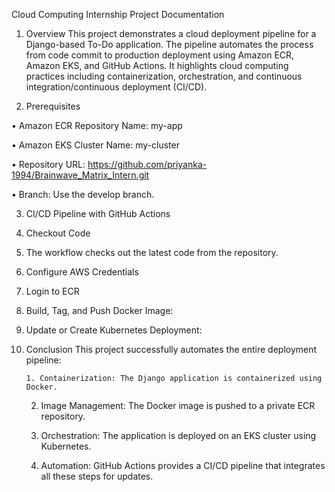 Cloud Computing Internship Project Documentation

1. Overview
This project demonstrates a cloud deployment pipeline for a Django-based To-Do application. The pipeline automates the process from code commit to production deployment using Amazon ECR, Amazon EKS, and GitHub Actions. It highlights cloud computing practices including containerization, orchestration, and continuous integration/continuous deployment (CI/CD).

2. Prerequisites

•	Amazon ECR Repository Name: my-app

•	Amazon EKS Cluster Name: my-cluster

•	Repository URL: https://github.com/priyanka-1994/Brainwave_Matrix_Intern.git

•	Branch: Use the develop branch.

3. CI/CD Pipeline with GitHub Actions

  1.	Checkout Code
   
  2.	The workflow checks out the latest code from the repository.
   
  3.	Configure AWS Credentials
   
  4.	Login to ECR

  5.	Build, Tag, and Push Docker Image:

  6.	Update or Create Kubernetes Deployment:
 
4. Conclusion
   This project successfully automates the entire deployment pipeline:

	   1. Containerization: The Django application is containerized using Docker.

     2.	Image Management: The Docker image is pushed to a private ECR repository.

     3. Orchestration: The application is deployed on an EKS cluster using Kubernetes.

    4. Automation: GitHub Actions provides a CI/CD pipeline that integrates all these steps for updates.
